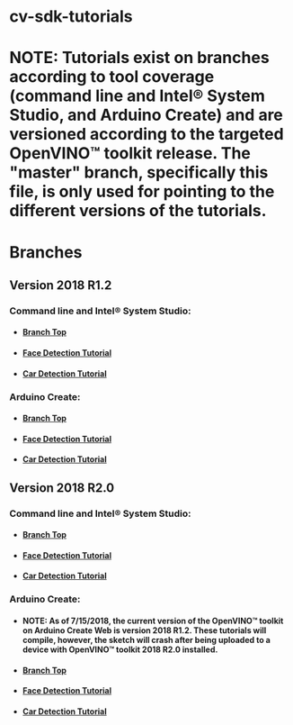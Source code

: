 # cv-sdk-tutorials

# **NOTE**: Tutorials exist on branches according to tool coverage (command line and Intel® System Studio, and Arduino Create) and are versioned according to the targeted OpenVINO™ toolkit release.  The "master" branch, specifically this file, is only used for pointing to the different versions of the tutorials.
# Branches
## Version 2018 R1.2
### Command line and Intel® System Studio:
- #### [Branch Top](https://github.com/intel-iot-devkit/cv-sdk-tutorials/tree/openvino_toolkit_r1_2)
- #### [Face Detection Tutorial](https://github.com/intel-iot-devkit/cv-sdk-tutorials/tree/openvino_toolkit_r1_2/face_detection_tutorial/Readme.md)
- #### [Car Detection Tutorial](https://github.com/intel-iot-devkit/cv-sdk-tutorials/tree/openvino_toolkit_r1_2/car_detection_tutorial/Readme.md)
### Arduino Create:
- #### [Branch Top](https://github.com/intel-iot-devkit/cv-sdk-tutorials/tree/openvino_toolkit_r1_2_arduino)
- #### [Face Detection Tutorial](https://github.com/intel-iot-devkit/cv-sdk-tutorials/tree/openvino_toolkit_r1_2_arduino/face_detection_tutorial/Readme.md)
- #### [Car Detection Tutorial](https://github.com/intel-iot-devkit/cv-sdk-tutorials/tree/openvino_toolkit_r1_2_arduino/car_detection_tutorial/Readme.md)

## Version 2018 R2.0
### Command line and Intel® System Studio:
- #### [Branch Top](https://github.com/intel-iot-devkit/cv-sdk-tutorials/tree/openvino_toolkit_r2_0)
- #### [Face Detection Tutorial](https://github.com/intel-iot-devkit/cv-sdk-tutorials/tree/openvino_toolkit_r2_0/face_detection_tutorial/Readme.md)
- #### [Car Detection Tutorial](https://github.com/intel-iot-devkit/cv-sdk-tutorials/tree/openvino_toolkit_r2_0/car_detection_tutorial/Readme.md)
### Arduino Create:
- #### **NOTE**: As of 7/15/2018, the current version of the OpenVINO™ toolkit on Arduino Create Web is version 2018 R1.2.  These tutorials will compile, however, the sketch will crash after being uploaded to a device with OpenVINO™ toolkit 2018 R2.0 installed.
- #### [Branch Top](https://github.com/intel-iot-devkit/cv-sdk-tutorials/tree/openvino_toolkit_r1_2_arduino)
- #### [Face Detection Tutorial](https://github.com/intel-iot-devkit/cv-sdk-tutorials/tree/openvino_toolkit_r2_0_arduino/face_detection_tutorial/Readme.md)
- #### [Car Detection Tutorial](https://github.com/intel-iot-devkit/cv-sdk-tutorials/tree/openvino_toolkit_r2_0_arduino/car_detection_tutorial/Readme.md)
